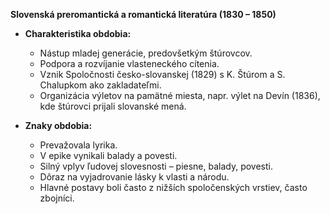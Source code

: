 **Slovenská preromantická a romantická literatúra (1830 – 1850)**

- **Charakteristika obdobia:**
  - Nástup mladej generácie, predovšetkým štúrovcov.
  - Podpora a rozvíjanie vlasteneckého cítenia.
  - Vznik Spoločnosti česko-slovanskej (1829) s K. Štúrom a S. Chalupkom ako zakladateľmi.
  - Organizácia výletov na pamätné miesta, napr. výlet na Devín (1836), kde štúrovci prijali slovanské mená.

- **Znaky obdobia:**
  - Prevažovala lyrika.
  - V epike vynikali balady a povesti.
  - Silný vplyv ľudovej slovesnosti – piesne, balady, povesti.
  - Dôraz na vyjadrovanie lásky k vlasti a národu.
  - Hlavné postavy boli často z nižších spoločenských vrstiev, často zbojníci.